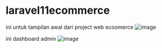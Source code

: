 # laravel11ecommerce

ini untuk tampilan awal dari project web ecoomerce
![image](https://github.com/user-attachments/assets/53ccf297-b9c0-4e14-8577-acac9b93bf73)

ini dashboard admin
![image](https://github.com/user-attachments/assets/28140a4d-6ee0-4c63-99fc-e31c393c45b4)

